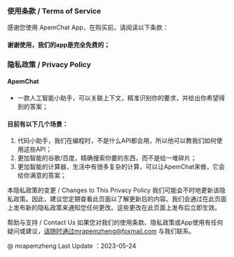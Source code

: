### 使用条款 / Terms of Service
感谢您使用 ApemChat App，在购买前，请阅读以下条款：

#### 谢谢使用，我们的app是完全免费的；


### 隐私政策 / Privacy Policy
#### ApemChat
- 一款人工智能小助手，可以关联上下文，精准识别你的要求，并给出你希望得到的答案；

#### 目前有以下几个场景：
1. 代码小助手，我们在编程时，不是什么API都会用，所以他可以教我们如何使用这些API；
2. 更加智能的谷歌/百度，精确搜索你要的东西，而不是给一堆碎片；
3. 更加智能的计算器，生活中有很多复杂的计算，可以让ApemChat来做，它会给你满意的答案；

本隐私政策的变更 / Changes to This Privacy Policy
我们可能会不时地更新该隐私政策。因此，建议您定期查看此页面以了解更新后的内容。我们会通过在此页面上发布新的隐私政策来通知您任何更改。这些更改在此页面上发布后立即生效。

帮助与支持 / Contact Us
如果您对我们的使用条款、隐私政策或App使用有任何疑问或建议，请随时通过mrapemzheng@foxmail.com 与我们联系。


@ mrapemzheng Last Update ：2023-05-24